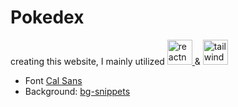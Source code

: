 # Pokedex

creating this website, I mainly utilized <a href="https://reactnative.dev/" target="_blank" rel="noreferrer"> <img src="https://reactnative.dev/img/header_logo.svg" alt="reactnative" width="40" height="40"/> </a> & <a href="https://tailwindcss.com/"></a><img src="https://www.vectorlogo.zone/logos/tailwindcss/tailwindcss-icon.svg" alt="tailwind" width="40" height="40"/>

- Font <a href="https://tailwindcss.com/docs/guides/vite" target="_blank">Cal Sans</a>
- Background: <a href="https://bg.ibelick.com/" target="_blank">bg-snippets</a>
